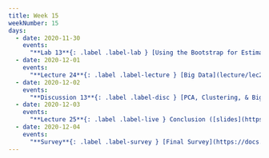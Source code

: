 ```yaml
---
title: Week 15
weekNumber: 15
days:
  - date: 2020-11-30
    events:
      "**Lab 13**{: .label .label-lab } [Using the Bootstrap for Estimation](http://data100.datahub.berkeley.edu/hub/user-redirect/git-sync?repo=https://github.com/DS-100/fa20&subPath=lab/lab13_fixed) (due Dec. 7)":
  - date: 2020-12-01
    events:
      "**Lecture 24**{: .label .label-lecture } [Big Data](lecture/lec24) (QC due Dec. 7)":
  - date: 2020-12-02
    events:
      "**Discussion 13**{: .label .label-disc } [PCA, Clustering, & Big Data](https://drive.google.com/file/d/1BCYp_6p1Lrf-0b5ShGscF3UgwwaWHCNO/view?usp=sharing) [(video)](https://www.youtube.com/playlist?list=PLQCcNQgUcDfqnMB-zKP1xN7MDv_Vkbny_) [(solutions)](https://drive.google.com/file/d/13TtTmsTYDBRp6TR-Zfr_OV4zspXj1N2O/view?usp=sharing)":
  - date: 2020-12-03
    events:
      "**Lecture 25**{: .label .label-live } Conclusion ([slides](https://docs.google.com/presentation/d/1pxQmkcfhqfoDSHpkAfKPsTfrVa99g1-eYXCiXQ818Xk/edit#slide=id.p)) ([video](https://youtu.be/hpOopgKQ1qo)) (QC due Dec. 13)":
  - date: 2020-12-04
    events:
      "**Survey**{: .label .label-survey } [Final Survey](https://docs.google.com/forms/d/e/1FAIpQLSflRjekGK79Io0uQspONEqVLA9EJj6G9vpsR7OEPHesqiTzpg/viewform) and [Official Course Evals](http://course-evaluations.berkeley.edu) (due Dec. 13)":
---
```

